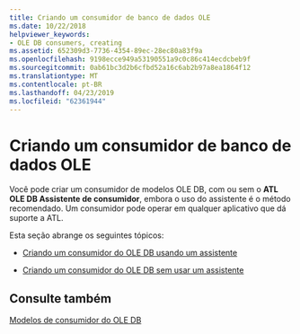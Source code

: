 ```yaml
---
title: Criando um consumidor de banco de dados OLE
ms.date: 10/22/2018
helpviewer_keywords:
- OLE DB consumers, creating
ms.assetid: 652309d3-7736-4354-89ec-28ec80a83f9a
ms.openlocfilehash: 9198ecce949a53190551a9c0c86c414ecdcbeb9f
ms.sourcegitcommit: 0ab61bc3d2b6cfbd52a16c6ab2b97a8ea1864f12
ms.translationtype: MT
ms.contentlocale: pt-BR
ms.lasthandoff: 04/23/2019
ms.locfileid: "62361944"
---
```

# <a name="creating-an-ole-db-consumer"></a>Criando um consumidor de banco de dados OLE

Você pode criar um consumidor de modelos OLE DB, com ou sem o **ATL OLE DB Assistente de consumidor**, embora o uso do assistente é o método recomendado. Um consumidor pode operar em qualquer aplicativo que dá suporte a ATL.

Esta seção abrange os seguintes tópicos:

- [Criando um consumidor do OLE DB usando um assistente](../../data/oledb/creating-an-ole-db-consumer-using-a-wizard.md)

- [Criando um consumidor do OLE DB sem usar um assistente](../../data/oledb/creating-a-consumer-without-using-a-wizard.md)

## <a name="see-also"></a>Consulte também

[Modelos de consumidor do OLE DB](../../data/oledb/ole-db-consumer-templates-cpp.md)